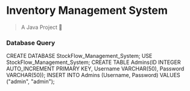 # Inventory Management System
> A Java Project 🙂

### Database Query
CREATE DATABASE StockFlow_Management_System;
USE StockFlow_Management_System;
CREATE TABLE Admins(ID INTEGER AUTO_INCREMENT PRIMARY KEY, Username VARCHAR(50), Password VARCHAR(50));
INSERT INTO Admins (Username, Password) VALUES ("admin", "admin");

